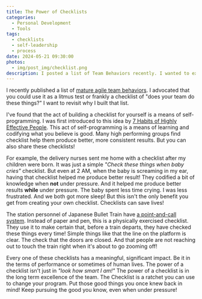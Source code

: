 ```yaml
---
title: The Power of Checklists
categories:
  - Personal Development
  - Tools
tags:
  - checklists
  - self-leadership
  - process
date: 2024-05-21 09:30:00
photos: 
  - img/post_img/checklist.png
description: I posted a list of Team Behaviors recently. I wanted to expand on the rational and power I see in creating checklists.
---
```

I recently published a list of [mature agile team behaviors](./../../../mature-team-behaviors/). I advocated that you could use it as a litmus test or frankly a checklist of "does your team do these things?" I want to revisit why I built that list.

I've found that the act of building a checklist for yourself is a means of self-programming. I was first introduced to this idea by [7 Habits of Highly Effective People](https://www.amazon.com/Habits-Highly-Effective-People-Powerful/dp/B0006IU4C0). This act of self-programming is a means of learning and codifying what you believe is good. Many high performing groups find checklist help them produce better, more consistent results. But you can also share these checklists!

For example, the delivery nurses sent me home with a checklist after my children were born. It was just a simple *"Check these things when baby cries"* checklist. But even at 2 AM, when the baby is screaming in my ear, having that checklist helped me produce better result! They codified a bit of knowledge when **not** under pressure. And it helped me produce better results **while** under pressure. The baby spent less time crying. I was less frustrated. And we both got more sleep! But this isn't the only benefit you get from creating your own checklist. Checklists can save lives!

The station personnel of Japanese Bullet Train have [a point-and-call system](https://www.atlasobscura.com/articles/pointing-and-calling-japan-trains). Instead of paper and pen, this is a physically exercised checklist. They use it to make certain that, before a train departs, they have checked these things every time! Simple things like that the line on the platform is clear. The check that the doors are closed. And that people are not reaching out to touch the train right when it's about to go zooming off!

Every one of these checklists has a meaningful, significant impact. Be it in the terms of performance or sometimes of human lives. The power of a checklist isn't just in *"look how smart I am!"* The power of a checklist is in the long term excellence of the team. The Checklist is a ratchet you can use to change your program. Put those good things you once knew back in mind! Keep pursuing the good you know, even when under pressure!

